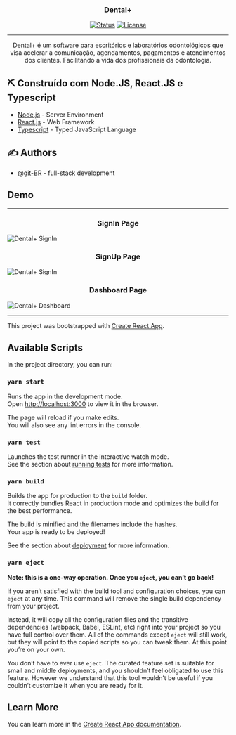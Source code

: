 

<h3 align="center">Dental+</h3>

<div align="center">

[![Status](https://img.shields.io/badge/status-active-success.svg)]()
[![License](https://img.shields.io/badge/license-MIT-blue.svg)](/LICENSE)

</div>

---

<p align="center"> Dental+ é um software para escritórios e laboratórios odontológicos que visa acelerar a comunicação, agendamentos, pagamentos e atendimentos dos clientes. Facilitando a vida dos profissionais da odontologia.
    <br> 
</p>


## ⛏️ Construído com Node.JS, React.JS e Typescript <a name = "built_using"></a>

- [Node.js](https://nodejs.org/) - Server Environment
- [React.js](https://reactjs.org/) - Web Framework
- [Typescript](https://www.typescriptlang.org/) - Typed JavaScript Language

## ✍️ Authors <a name = "authors"></a>

- [@git-BR](https://github.com/git-BR) - full-stack development

## Demo
----------
<h3 align="center">SignIn Page</h3>

![Dental+ SignIn](https://raw.githubusercontent.com/git-BR/dental-plus-react-nodejs/master/demo/SignIn-demo.png)

<h3 align="center">SignUp Page</h3>

![Dental+ SignIn](https://raw.githubusercontent.com/git-BR/dental-plus-react-nodejs/master/demo/SignUp-demo.png)

<h3 align="center">Dashboard Page</h3>

![Dental+ Dashboard](https://raw.githubusercontent.com/git-BR/dental-plus-react-nodejs/master/demo/Dashboard-demo.png)


----------
This project was bootstrapped with [Create React App](https://github.com/facebook/create-react-app).

## Available Scripts

In the project directory, you can run:

### `yarn start`

Runs the app in the development mode.<br />
Open [http://localhost:3000](http://localhost:3000) to view it in the browser.

The page will reload if you make edits.<br />
You will also see any lint errors in the console.

### `yarn test`

Launches the test runner in the interactive watch mode.<br />
See the section about [running tests](https://facebook.github.io/create-react-app/docs/running-tests) for more information.

### `yarn build`

Builds the app for production to the `build` folder.<br />
It correctly bundles React in production mode and optimizes the build for the best performance.

The build is minified and the filenames include the hashes.<br />
Your app is ready to be deployed!

See the section about [deployment](https://facebook.github.io/create-react-app/docs/deployment) for more information.

### `yarn eject`

**Note: this is a one-way operation. Once you `eject`, you can’t go back!**

If you aren’t satisfied with the build tool and configuration choices, you can `eject` at any time. This command will remove the single build dependency from your project.

Instead, it will copy all the configuration files and the transitive dependencies (webpack, Babel, ESLint, etc) right into your project so you have full control over them. All of the commands except `eject` will still work, but they will point to the copied scripts so you can tweak them. At this point you’re on your own.

You don’t have to ever use `eject`. The curated feature set is suitable for small and middle deployments, and you shouldn’t feel obligated to use this feature. However we understand that this tool wouldn’t be useful if you couldn’t customize it when you are ready for it.

## Learn More

You can learn more in the [Create React App documentation](https://facebook.github.io/create-react-app/docs/getting-started).
